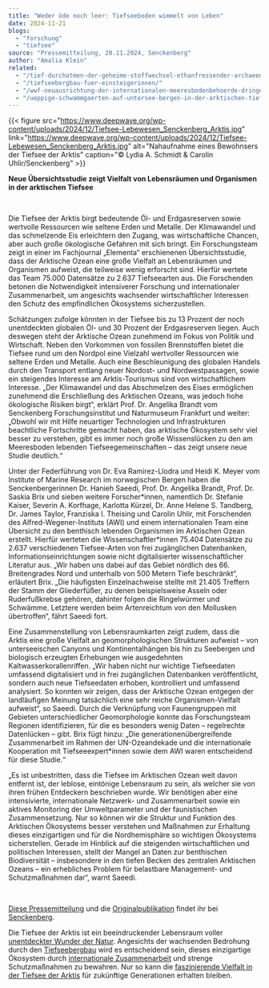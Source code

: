 ```yaml
---
title: "Weder öde noch leer: Tiefseeboden wimmelt von Leben"
date: 2024-11-21
blogs: 
  - "forschung"
  - "tiefsee"
source: "Pressemitteilung, 20.11.2024, Senckenberg"
author: "Amalia Klein"
related: 
  - "/tief-durchatmen-der-geheime-stoffwechsel-ethanfressender-archaeen-anaerobe-oxidation/"
  - "/tiefseebergbau-fuer-einsteigerinnen/"
  - "/wwf-neuausrichtung-der-internationalen-meeresbodenbehoerde-dringend-notwendig/"
  - "/ueppige-schwammgaerten-auf-untersee-bergen-in-der-arktischen-tiefsee-entdeckt/"
---
```


{{< figure src="https://www.deepwave.org/wp-content/uploads/2024/12/Tiefsee-Lebewesen_Senckenberg_Arktis.jpg" link="https://www.deepwave.org/wp-content/uploads/2024/12/Tiefsee-Lebewesen_Senckenberg_Arktis.jpg" alt="Nahaufnahme eines Bewohnsers der Tiefsee der Arktis" caption="© Lydia A. Schmidt &amp; Carolin Uhlir/Senckenberg" >}}



**Neue Übersichtsstudie zeigt Vielfalt von Lebensräumen und Organismen in der arktischen Tiefsee**

 

Die Tiefsee der Arktis birgt bedeutende Öl- und Erdgasreserven sowie wertvolle Ressourcen wie seltene Erden und Metalle. Der Klimawandel und das schmelzende Eis erleichtern den Zugang, was wirtschaftliche Chancen, aber auch große ökologische Gefahren mit sich bringt. Ein Forschungsteam zeigt in einer im Fachjournal „Elementa“ erschienenen Übersichtsstudie, dass der Arktische Ozean eine große Vielfalt an Lebensräumen und Organismen aufweist, die teilweise wenig erforscht sind. Hierfür wertete das Team 75.000 Datensätze zu 2.637 Tiefseearten aus. Die Forschenden betonen die Notwendigkeit intensiverer Forschung und internationaler Zusammenarbeit, um angesichts wachsender wirtschaftlicher Interessen den Schutz des empfindlichen Ökosystems sicherzustellen.

Schätzungen zufolge könnten in der Tiefsee bis zu 13 Prozent der noch unentdeckten globalen Öl- und 30 Prozent der Erdgasreserven liegen. Auch deswegen steht der Arktische Ozean zunehmend im Fokus von Politik und Wirtschaft. Neben den Vorkommen von fossilen Brennstoffen bietet die Tiefsee rund um den Nordpol eine Vielzahl wertvoller Ressourcen wie seltene Erden und Metalle. Auch eine Beschleunigung des globalen Handels durch den Transport entlang neuer Nordost- und Nordwestpassagen, sowie ein steigendes Interesse am Arktis-Tourismus sind von wirtschaftlichem Interesse. „Der Klimawandel und das Abschmelzen des Eises ermöglichen zunehmend die Erschließung des Arktischen Ozeans, was jedoch hohe ökologische Risiken birgt“, erklärt Prof. Dr. Angelika Brandt vom Senckenberg Forschungsinstitut und Naturmuseum Frankfurt und weiter: „Obwohl wir mit Hilfe neuartiger Technologien und Infrastrukturen beachtliche Fortschritte gemacht haben, das arktische Ökosystem sehr viel besser zu verstehen, gibt es immer noch große Wissenslücken zu den am Meeresboden lebenden Tiefseegemeinschaften – das zeigt unsere neue Studie deutlich.“

Unter der Federführung von Dr. Eva Ramirez-Llodra und Heidi K. Meyer vom Institute of Marine Research im norwegischen Bergen haben die Senckenbergerinnen Dr. Hanieh Saeedi, Prof. Dr. Angelika Brandt, Prof. Dr. Saskia Brix und sieben weitere Forscher\*innen, namentlich Dr. Stefanie Kaiser, Severin A. Korfhage, Karlotta Kürzel, Dr. Anne Helene S. Tandberg, Dr. James Taylor, Franziska I. Theising und Carolin Uhlir, mit Forschenden des Alfred-Wegener-Instituts (AWI) und einem internationalen Team eine Übersicht zu den benthisch lebenden Organismen im Arktischen Ozean erstellt. Hierfür werteten die Wissenschaftler\*innen 75.404 Datensätze zu 2.637 verschiedenen Tiefsee-Arten von frei zugänglichen Datenbanken, Informationseinrichtungen sowie nicht digitalisierter wissenschaftlicher Literatur aus. „Wir haben uns dabei auf das Gebiet nördlich des 66. Breitengrades Nord und unterhalb von 500 Metern Tiefe beschränkt“, erläutert Brix. „Die häufigsten Einzelnachweise stellte mit 21.405 Treffern der Stamm der Gliederfüßer, zu denen beispielsweise Asseln oder Ruderfußkrebse gehören, dahinter folgen die Ringelwürmer und Schwämme. Letztere werden beim Artenreichtum von den Mollusken übertroffen“, fährt Saeedi fort.

Eine Zusammenstellung von Lebensraumkarten zeigt zudem, dass die Arktis eine große Vielfalt an geomorphologischen Strukturen aufweist – von unterseeischen Canyons und Kontinentalhängen bis hin zu Seebergen und biologisch erzeugten Erhebungen wie ausgedehnten Kaltwasserkorallenriffen. „Wir haben nicht nur wichtige Tiefseedaten umfassend digitalisiert und in frei zugänglichen Datenbanken veröffentlicht, sondern auch neue Tiefseedaten erhoben, kontrolliert und umfassend analysiert. So konnten wir zeigen, dass der Arktische Ozean entgegen der landläufigen Meinung tatsächlich eine sehr reiche Organismen-Vielfalt aufweist“, so Saeedi. Durch die Verknüpfung von Faunengruppen mit Gebieten unterschiedlicher Geomorphologie konnte das Forschungsteam Regionen identifizieren, für die es besonders wenig Daten – regelrechte Datenlücken – gibt. Brix fügt hinzu: „Die generationenübergreifende Zusammenarbeit im Rahmen der UN-Ozeandekade und die internationale Kooperation mit Tiefseeexpert\*innen sowie dem AWI waren entscheidend für diese Studie.“

„Es ist unbestritten, dass die Tiefsee im Arktischen Ozean weit davon entfernt ist, der leblose, eintönige Lebensraum zu sein, als welcher sie von ihren frühen Entdeckern beschrieben wurde. Wir benötigen aber eine intensivierte, internationale Netzwerk- und Zusammenarbeit sowie ein aktives Monitoring der Umweltparameter und der faunistischen Zusammensetzung. Nur so können wir die Struktur und Funktion des Arktischen Ökosystems besser verstehen und Maßnahmen zur Erhaltung dieses einzigartigen und für die Nordhemisphäre so wichtigen Ökosystems sicherstellen. Gerade im Hinblick auf die steigenden wirtschaftlichen und politischen Interessen, stellt der Mangel an Daten zur benthischen Biodiversität – insbesondere in den tiefen Becken des zentralen Arktischen Ozeans – ein erhebliches Problem für belastbare Management- und Schutzmaßnahmen dar“, warnt Saeedi.

 

[Diese Pressemitteilung](https://www.senckenberg.de/de/pressemeldungen/weder-oede-noch-leer-tiefseeboden-wimmelt-von-leben/) und die [Originalpublikation](https://online.ucpress.edu/elementa/article/12/1/00140/203384/The-emerging-picture-of-a-diverse-deep-Arctic) findet ihr bei [Senckenberg](https://www.senckenberg.de/).

Die Tiefsee der Arktis ist ein beeindruckender Lebensraum voller [unentdeckter Wunder der Natur](https://www.deepwave.org/tief-durchatmen-der-geheime-stoffwechsel-ethanfressender-archaeen-anaerobe-oxidation/). Angesichts der wachsenden Bedrohung durch den [Tiefseebergbau](https://www.deepwave.org/tiefseebergbau-fuer-einsteigerinnen/) wird es entscheidend sein, dieses einzigartige Ökosystem durch [internationale Zusammenarbeit](https://www.deepwave.org/wwf-neuausrichtung-der-internationalen-meeresbodenbehoerde-dringend-notwendig/) und strenge Schutzmaßnahmen zu bewahren. Nur so kann die [faszinierende Vielfalt in der Tiefsee der Arktis](https://www.deepwave.org/ueppige-schwammgaerten-auf-untersee-bergen-in-der-arktischen-tiefsee-entdeckt/) für zukünftige Generationen erhalten bleiben.
